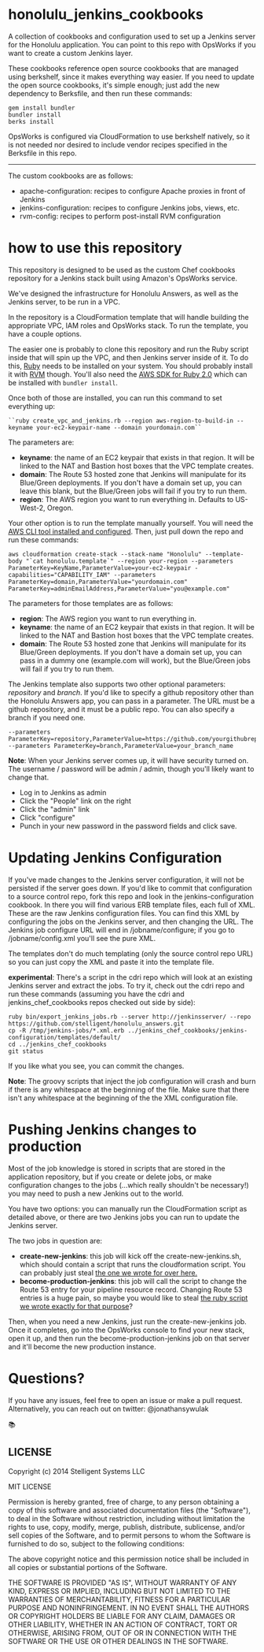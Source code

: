 honolulu_jenkins_cookbooks
======================

A collection of cookbooks and configuration used to set up a Jenkins server for the Honolulu application. You can point to this repo with OpsWorks if you want to create a custom Jenkins layer.

These cookbooks reference open source cookbooks that are managed using berkshelf, since it makes everything way easier. If you need to update the open source cookbooks, it's simple enough; just add the new dependency to Berksfile, and then run these commands:

```
gem install bundler
bundler install
berks install
```

OpsWorks is configured via CloudFormation to use berkshelf natively, so it is not needed nor desired to include vendor recipes specified in the Berksfile in this repo.

---

The custom cookbooks are as follows:
* apache-configuration: recipes to configure Apache proxies in front of Jenkins
* jenkins-configuration: recipes to configure Jenkins jobs, views, etc.
* rvm-config: recipes to perform post-install RVM configuration

how to use this repository
======================

This repository is designed to be used as the custom Chef cookbooks repository for a Jenkins stack built using Amazon's OpsWorks service.

We've designed the infrastructure for Honolulu Answers, as well as the Jenkins server, to be run in a VPC.

In the repository is a CloudFormation template that will handle building the appropriate VPC, IAM roles and OpsWorks stack. To run the template, you have a couple options.

The easier one is probably to clone this repository and run the Ruby script inside that will spin up the VPC, and then Jenkins server inside of it. To do this, [Ruby](https://www.ruby-lang.org/en/) needs to be installed on your system. You should probably install it with [RVM](http://rvm.io/) though. You'll also need the [AWS SDK for Ruby 2.0](https://github.com/aws/aws-sdk-core-ruby) which can be installed with `bundler install`.

Once both of those are installed, you can run this command to set everything up:

    ``ruby create_vpc_and_jenkins.rb --region aws-region-to-build-in --keyname your-ec2-keypair-name --domain yourdomain.com``

The parameters are:

* **keyname**: the name of an EC2 keypair that exists in that region. It will be linked to the NAT and Bastion host boxes that the VPC template creates.
* **domain**: The Route 53 hosted zone that Jenkins will manipulate for its Blue/Green deployments. If you don't have a domain set up, you can leave this blank, but the Blue/Green jobs will fail if you try to run them.
* **region**: The AWS region you want to run everything in. Defaults to US-West-2, Oregon.

 Your other option is to run the template manually yourself. You will need the [AWS CLI tool installed and configured](http://docs.aws.amazon.com/cli/latest/userguide/cli-chap-getting-set-up.html). Then, just pull down the repo and run these commands:

    aws cloudformation create-stack --stack-name "Honolulu" --template-body "`cat honolulu.template`" --region your-region --parameters ParameterKey=KeyName,ParameterValue=your-ec2-keypair -capabilities="CAPABILITY_IAM" --parameters ParameterKey=domain,ParameterValue="yourdomain.com"   ParameterKey=adminEmailAddress,ParameterValue="you@example.com"

The parameters for those templates are as follows:

* **region**: The AWS region you want to run everything in.
* **keyname**: the name of an EC2 keypair that exists in that region. It will be linked to the NAT and Bastion host boxes that the VPC template creates.
* **domain**: The Route 53 hosted zone that Jenkins will manipulate for its Blue/Green deployments. If you don't have a domain set up, you can pass in a dummy one (example.com will work), but the Blue/Green jobs will fail if you try to run them.

The Jenkins template also supports two other optional parameters: _repository_ and _branch_. If you'd like to specify a github repository other than the Honolulu Answers app, you can pass in a parameter. The URL must be a github repository, and it must be a public repo. You can also specify a branch if you need one.

    --parameters ParameterKey=repository,ParameterValue=https://github.com/yourgithubrepo.git
    --parameters ParameterKey=branch,ParameterValue=your_branch_name
    
**Note**: When your Jenkins server comes up, it will have security turned on. The username / password will be admin / admin, though you'll likely want to change that.

* Log in to Jenkins as admin
* Click the "People" link on the right
* Click the "admin" link
* Click "configure"
* Punch in your new password in the password fields and click save.

Updating Jenkins Configuration
==============================

If you've made changes to the Jenkins server configuration, it will not be persisted if the server goes down. If you'd like to commit that configuration to a source control repo, fork this repo and look in the jenkins-configuration cookbook. In there you will find various ERB template files, each full of XML. These are the raw Jenkins configuration files. You can find this XML by configuring the jobs on the Jenkins server, and then changing the URL. The Jenkins job configure URL will end in /jobname/configure; if you go to /jobname/config.xml you'll see the pure XML. 

The templates don't do much templating (only the source control repo URL) so you can just copy the XML and paste it into the template file.

**experimental**: There's a script in the cdri repo which will look at an existing Jenkins server and extract the jobs. To try it, check out the cdri repo and run these commands (assuming you have the cdri and jenkins_chef_cookbooks repos checked out side by side):

    ruby bin/export_jenkins_jobs.rb --server http://jenkinsserver/ --repo https://github.com/stelligent/honolulu_answers.git
    cp -R /tmp/jenkins-jobs/*.xml.erb ../jenkins_chef_cookbooks/jenkins-configuration/templates/default/
    cd ../jenkins_chef_cookbooks
    git status
    
If you like what you see, you can commit the changes.

**Note**: The groovy scripts that inject the job configuration will crash and burn if there is any whitespace at the beginning of the file. Make sure that there isn't any whitespace at the beginning of the the XML configuration file. 

Pushing Jenkins changes to production
=====================================

Most of the job knowledge is stored in scripts that are stored in the application repository, but if you create or delete jobs, or make configuration changes to the jobs (...which really shouldn't be necessary!) you may need to push a new Jenkins out to the world.

You have two options: you can manually run the CloudFormation script as detailed above, or there are two Jenkins jobs you can run to update the Jenkins server.

The two jobs in question are:

* **create-new-jenkins**: this job will kick off the create-new-jenkins.sh, which should contain a script that runs the cloudformation script. You can probably just steal [the one we wrote for over here.](https://github.com/stelligent/honolulu_answers/blob/master/pipeline/create-new-jenkins.sh)
* **become-production-jenkins**: this job will call the script to change the Route 53 entry for your pipeline resource record. Changing Route 53 entries is a huge pain, so maybe you would like to steal [the ruby script we wrote exactly for that purpose](https://github.com/stelligent/honolulu_answers/blob/master/pipeline/bin/route53switch.rb)?

Then, when you need a new Jenkins, just run the create-new-jenkins job. Once it completes, go into the OpsWorks console to find your new stack, open it up, and then run the become-production-jenkins job on that server and it'll become the new production instance.

Questions?
==========
If you have any issues, feel free to open an issue or make a pull request. Alternatively, you can reach out on twitter: @jonathansywulak

:books: 

## LICENSE

Copyright (c) 2014 Stelligent Systems LLC

MIT LICENSE

Permission is hereby granted, free of charge, to any person obtaining a copy
of this software and associated documentation files (the "Software"), to deal
in the Software without restriction, including without limitation the rights
to use, copy, modify, merge, publish, distribute, sublicense, and/or sell
copies of the Software, and to permit persons to whom the Software is
furnished to do so, subject to the following conditions:

The above copyright notice and this permission notice shall be included in
all copies or substantial portions of the Software.

THE SOFTWARE IS PROVIDED "AS IS", WITHOUT WARRANTY OF ANY KIND, EXPRESS OR
IMPLIED, INCLUDING BUT NOT LIMITED TO THE WARRANTIES OF MERCHANTABILITY,
FITNESS FOR A PARTICULAR PURPOSE AND NONINFRINGEMENT. IN NO EVENT SHALL THE
AUTHORS OR COPYRIGHT HOLDERS BE LIABLE FOR ANY CLAIM, DAMAGES OR OTHER
LIABILITY, WHETHER IN AN ACTION OF CONTRACT, TORT OR OTHERWISE, ARISING FROM,
OUT OF OR IN CONNECTION WITH THE SOFTWARE OR THE USE OR OTHER DEALINGS IN
THE SOFTWARE.
